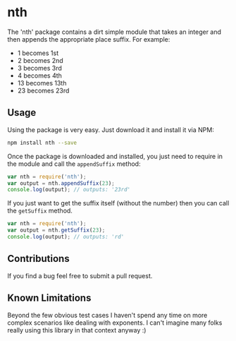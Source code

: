 nth
===

The 'nth' package contains a dirt simple module that takes an integer and then appends the appropriate place suffix. For example:

- 1 becomes 1st
- 2 becomes 2nd
- 3 becomes 3rd
- 4 becomes 4th
- 13 becomes 13th
- 23 becomes 23rd

Usage
-----

Using the package is very easy. Just download it and install it via NPM:

```bash
npm install nth --save
```

Once the package is downloaded and installed, you just need to require in the module and call the `appendSuffix` method:

```js
var nth = require('nth');
var output = nth.appendSuffix(23);
console.log(output); // outputs: '23rd'
```

If you just want to get the suffix itself (without the number) then you can call the `getSuffix` method.

```js
var nth = require('nth');
var output = nth.getSuffix(23);
console.log(output); // outputs: 'rd'
```

Contributions
-------------

If you find a bug feel free to submit a pull request.

Known Limitations
-----------------

Beyond the few obvious test cases I haven't spend any time on more complex scenarios like dealing with exponents. I can't imagine many folks really using this library in that context anyway :)